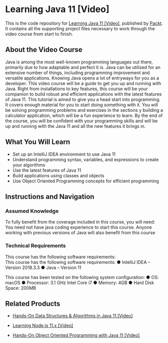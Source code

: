 # Learning Java 11 [Video]
This is the code repository for [Learning Java 11 [Video]](https://www.packtpub.com/application-development/learning-java-11-video?utm_source=github&utm_medium=repository&utm_campaign=9781789809367), published by [Packt](https://www.packtpub.com/?utm_source=github). It contains all the supporting project files necessary to work through the video course from start to finish.
## About the Video Course
Java is among the most well-known programming languages out there, primarily due to how adaptable and perfect it is. Java can be utilized for an extensive number of things, including programming improvement and versatile applications. Knowing Java opens a lot of entryways for you as a developer.
This video course will be a guide to get you up and running with Java. Right from installations to key features, this course will be your companion to build robust and efficient applications with the latest features of Java 11. This tutorial is aimed to give you a head start into programming. It covers enough material for you to start doing something with it. You will be solving programming problems and exercises in the sections y building a calculator application, which will be a fun experience to learn.
By the end of the course, you will be confident with your programming skills and will be up and running with the Java 11 and all the new features it brings in.


<H2>What You Will Learn</H2>
<DIV class=book-info-will-learn-text>
<UL>
<LI>Set up an IntelliJ IDEA environment to use Java 11 
<LI>Understand programming syntax, variables, and expressions to create your algorithms 
<LI>Use the latest features of Java 11 
<LI>Build applications using classes and objects 
<LI>Use Object Oriented Programming concepts for efficient programming </LI></UL></DIV>

## Instructions and Navigation
### Assumed Knowledge
To fully benefit from the coverage included in this course, you will need:<br/>
You need not have java coding experience to start this course.
Anyone working with previous versions of Java will also benefit from this course
### Technical Requirements
This course has the following software requirements:<br/>
This course has the following software requirements:
●	IntelliJ IDEA – Version 2018.3.3
●	Java – Version 11


This course has been tested on the following system configuration:
●	OS: macOS
●	Processor: 3.1 GHz Intel Core i7
●	Memory: 4GB
●	Hard Disk Space: 200MB


## Related Products
* [Hands-On Data Structures & Algorithms in Java 11 [Video]](https://www.packtpub.com/application-development/hands-data-structures-algorithms-java-11-video?utm_source=github&utm_medium=repository&utm_campaign=9781789805819)

* [Learning Node.js 11.x [Video]](https://www.packtpub.com/web-development/learning-nodejs-11x-video?utm_source=github&utm_medium=repository&utm_campaign=9781789531794)

* [Hands-On Object Oriented Programming with Java 11 [Video]](https://www.packtpub.com/application-development/hands-object-oriented-programming-java-11-video?utm_source=github&utm_medium=repository&utm_campaign=9781788997393)

